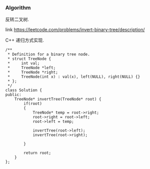 ### Algorithm
反转二叉树.

link https://leetcode.com/problems/invert-binary-tree/description/

C++ 递归方式实现.

```
/**
 * Definition for a binary tree node.
 * struct TreeNode {
 *     int val;
 *     TreeNode *left;
 *     TreeNode *right;
 *     TreeNode(int x) : val(x), left(NULL), right(NULL) {}
 * };
 */
class Solution {
public:
    TreeNode* invertTree(TreeNode* root) {
        if(root)
        {
            TreeNode* temp = root->right;
            root->right = root->left;
            root->left = temp;
            
            invertTree(root->left);
            invertTree(root->right);
            
        }
        
        return root;   
    } 
};
```
